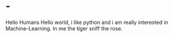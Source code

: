 # -
Hello Humans
Hello world, i like python and i am really interested in Machine-Learning.
In me the tiger sniff the rose.
